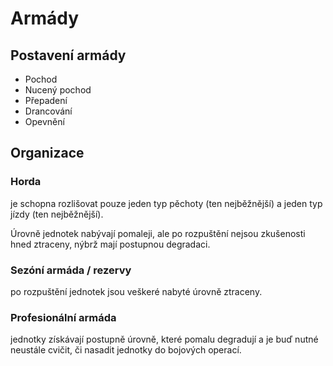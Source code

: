 # Armády

## Postavení armády

- Pochod
- Nucený pochod
- Přepadení
- Drancování
- Opevnění

## Organizace

### Horda

je schopna rozlišovat pouze jeden typ pěchoty (ten nejběžnější) a jeden typ jízdy (ten nejběžnější).

Úrovně jednotek nabývají pomaleji, ale po rozpuštění nejsou zkušenosti hned ztraceny, nýbrž mají postupnou degradaci.

### Sezóní armáda / rezervy

po rozpuštění jednotek jsou veškeré nabyté úrovně ztraceny.

### Profesionální armáda

jednotky získávají postupně úrovně, které pomalu degradují a je buď nutné neustále cvičit, či nasadit jednotky do bojových operací.
